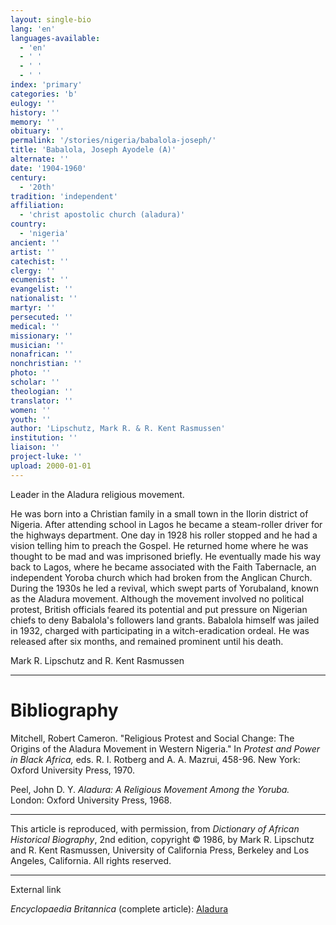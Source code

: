 ```yaml
---
layout: single-bio
lang: 'en'
languages-available:
  - 'en'
  - ' '
  - ' '
  - ' '
index: 'primary'
categories: 'b'
eulogy: ''
history: ''
memory: ''
obituary: ''
permalink: '/stories/nigeria/babalola-joseph/'
title: 'Babalola, Joseph Ayodele (A)'
alternate: ''
date: '1904-1960'
century:
  - '20th'
tradition: 'independent'
affiliation:
  - 'christ apostolic church (aladura)'
country:
  - 'nigeria'
ancient: ''
artist: ''
catechist: ''
clergy: ''
ecumenist: ''
evangelist: ''
nationalist: ''
martyr: ''
persecuted: ''
medical: ''
missionary: ''
musician: ''
nonafrican: ''
nonchristian: ''
photo: ''
scholar: ''
theologian: ''
translator: ''
women: ''
youth: ''
author: 'Lipschutz, Mark R. & R. Kent Rasmussen'
institution: ''
liaison: ''
project-luke: ''
upload: 2000-01-01
---
```



Leader in the Aladura religious movement.

He was born into a Christian family in a small town in the Ilorin district of Nigeria.  After attending school in Lagos he became a steam-roller driver for the highways department.  One day in 1928 his roller stopped and he had a vision telling him to preach the Gospel.  He returned home where he was thought to be mad and was imprisoned briefly.  He eventually made his way back to Lagos, where he became associated with the Faith Tabernacle, an independent Yoroba church which had broken from the Anglican Church.  During the 1930s he led a revival, which swept parts of Yorubaland, known as the Aladura movement.  Although the movement involved no political protest, British officials feared its potential and put pressure on Nigerian chiefs to deny Babalola's followers land grants.  Babalola himself was jailed in 1932, charged with participating in a witch-eradication ordeal. He was released after six months, and remained prominent until his death.

Mark R. Lipschutz and R. Kent Rasmussen

---

# Bibliography

Mitchell, Robert Cameron.  "Religious Protest and Social Change: The Origins of the Aladura Movement in Western Nigeria."  In *Protest and Power in Black Africa,* eds. R. I. Rotberg and A. A. Mazrui, 458-96. New York: Oxford University Press, 1970.

Peel, John D. Y.  *Aladura: A Religious Movement Among the Yoruba.*  London: Oxford University Press, 1968.

---

This article is reproduced, with permission, from *Dictionary of African Historical Biography*, 2nd edition, copyright &copy; 1986, by Mark R. Lipschutz and R. Kent Rasmussen,  University of California Press, Berkeley and Los Angeles, California.  All rights reserved.

---

External link

*Encyclopaedia Britannica*  (complete article):  [ Aladura](http://www.britannica.com/eb/article-9005331/Aladura)